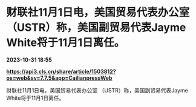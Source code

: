 # 财联社11月1日电，美国贸易代表办公室 （USTR）称，美国副贸易代表Jayme White将于11月1日离任。

**2023-10-31 18:55**

**https://api3.cls.cn/share/article/1503812?os=web&sv=7.7.5&app=CailianpressWeb**

财联社11月1日电，美国贸易代表办公室 （USTR）称，美国副贸易代表Jayme White将于11月1日离任。